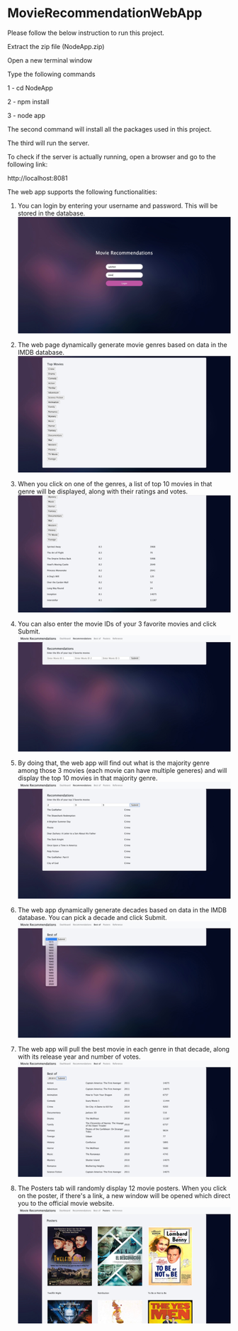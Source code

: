 # MovieRecommendationWebApp
Please follow the below instruction to run this project.

Extract the zip file (NodeApp.zip)

Open a new terminal window

Type the following commands

1 - cd NodeApp

2 - npm install

3 - node app

The second command will install all the packages used in this project.

The third will run the server.

To check if the server is actually running, open a browser and go to the following link:

http://localhost:8081

The web app supports the following functionalities:

1. You can login by entering your username and password. This will be stored in the database.
![pic1](pic1.jpeg)

2. The web page dynamically generate movie genres based on data in the IMDB database.
![pic2](pic2.jpeg)

3. When you click on one of the genres, a list of top 10 movies in that genre will be displayed,
along with their ratings and votes.
![pic3](pic3.jpeg)

4. You can also enter the movie IDs of your 3 favorite movies and click Submit.
![pic4](pic4.jpeg)

5. By doing that, the web app will find out what is the majority genre among those 3 movies (each
movie can have multiple generes) and will display the top 10 movies in that majority genre.
![pic5](pic5.jpeg)

6. The web app dynamically generate decades based on data in the IMDB database. You can pick a decade
and click Submit.
![pic6](pic6.jpeg)

7. The web app will pull the best movie in each genre in that decade, along with its release year and
number of votes.
![pic7](pic7.jpeg)

8. The Posters tab will randomly display 12 movie posters. When you click on the poster, if there's a
link, a new window will be opened which direct you to the official movie website.
![pic8](pic8.jpeg)
